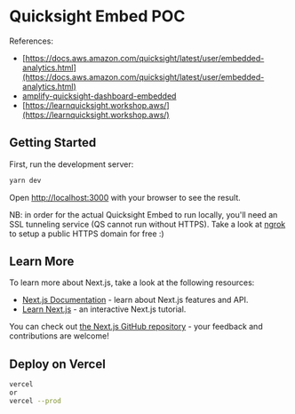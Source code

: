 # Quicksight Embed POC

References:

- [https://docs.aws.amazon.com/quicksight/latest/user/embedded-analytics.html](https://docs.aws.amazon.com/quicksight/latest/user/embedded-analytics.html)
- [amplify-quicksight-dashboard-embedded](https://github.com/aurbac/amplify-quicksight-dashboard-embedded#configure-the-react-application)
- [https://learnquicksight.workshop.aws/](https://learnquicksight.workshop.aws/)

## Getting Started

First, run the development server:

```bash
yarn dev
```

Open [http://localhost:3000](http://localhost:3000) with your browser to see the result.

NB: in order for the actual Quicksight Embed to run locally, you'll need an SSL tunneling service (QS cannot run without HTTPS).
Take a look at [ngrok](https://ngrok.com/) to setup a public HTTPS domain for free :)

## Learn More

To learn more about Next.js, take a look at the following resources:

- [Next.js Documentation](https://nextjs.org/docs) - learn about Next.js features and API.
- [Learn Next.js](https://nextjs.org/learn) - an interactive Next.js tutorial.

You can check out [the Next.js GitHub repository](https://github.com/vercel/next.js/) - your feedback and contributions are welcome!

## Deploy on Vercel

```bash
vercel
or
vercel --prod
```
